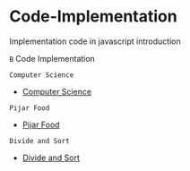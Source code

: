 # Code-Implementation

Implementation code in javascript introduction

`B` Code Implementation

`Computer Science`

- [Computer Science](Task%201%20Computer%20Science)

`Pijar Food`

- [Pijar Food](Task%202%20Pijar%20Food)

`Divide and Sort`

- [Divide and Sort](Task%203%20Divide%20and%20Sort)
